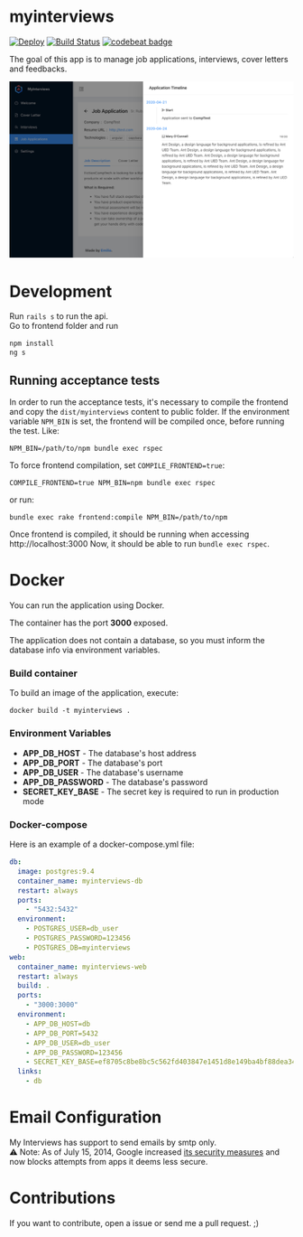 myinterviews 
=============
[![Deploy](https://www.herokucdn.com/deploy/button.svg)](https://heroku.com/deploy)
[![Build Status](https://travis-ci.org/emilio2hd/myinterviews.svg?branch=master)](https://travis-ci.org/emilio2hd/myinterviews)
[![codebeat badge](https://codebeat.co/badges/ef8d86f7-cf6c-4726-bd2d-4bac89cc62c1)](https://codebeat.co/projects/github-com-emilio2hd-myinterviews-master)

The goal of this app is to manage job applications, interviews, cover letters and feedbacks.
 
![Template](./docs/images/interviews.png)

# Development
Run `rails s` to run the api.  
Go to frontend folder and run
```
npm install
ng s
```

## Running acceptance tests
In order to run the acceptance tests, it's necessary to compile the frontend and copy the `dist/myinterviews` content to public folder.
If the environment variable `NPM_BIN` is set, the frontend will be compiled once, before running the test. Like:
```
NPM_BIN=/path/to/npm bundle exec rspec
```
To force frontend compilation, set `COMPILE_FRONTEND=true`:
```
COMPILE_FRONTEND=true NPM_BIN=npm bundle exec rspec
```
or run:
```
bundle exec rake frontend:compile NPM_BIN=/path/to/npm
```

Once frontend is compiled, it should be running when accessing http://localhost:3000
Now, it should be able to run `bundle exec rspec`.

# Docker
You can run the application using Docker.

The container has the port **3000** exposed.

The application does not contain a database, so you must inform the database info via environment variables.

### Build container

To build an image of the application, execute:
```
docker build -t myinterviews .
```

### Environment Variables

* **APP_DB_HOST** - The database's host address
* **APP_DB_PORT** - The database's port
* **APP_DB_USER** - The database's username
* **APP_DB_PASSWORD** - The database's password
* **SECRET_KEY_BASE** - The secret key is required to run in production mode

### Docker-compose
Here is an example of a docker-compose.yml file:

```yml
db:
  image: postgres:9.4
  container_name: myinterviews-db
  restart: always
  ports:
    - "5432:5432"
  environment:
    - POSTGRES_USER=db_user
    - POSTGRES_PASSWORD=123456
    - POSTGRES_DB=myinterviews
web:
  container_name: myinterviews-web
  restart: always
  build: .
  ports:
    - "3000:3000"
  environment:
    - APP_DB_HOST=db
    - APP_DB_PORT=5432
    - APP_DB_USER=db_user
    - APP_DB_PASSWORD=123456
    - SECRET_KEY_BASE=ef8705c8be8bc5c562fd403847e1451d8e149ba4bf88dea34c7e0c99fc55556d3ea3e0619b24ff7399f19c3c0e7798b62ffe643e8a6911cee982e7143ef0e262
  links:
    - db
```

# Email Configuration
My Interviews has support to send emails by smtp only.  
:warning: Note: As of July 15, 2014, Google increased [its security measures](https://support.google.com/accounts/answer/6010255) 
and now blocks attempts from apps it deems less secure.

# Contributions
If you want to contribute, open a issue or send me a pull request. ;)